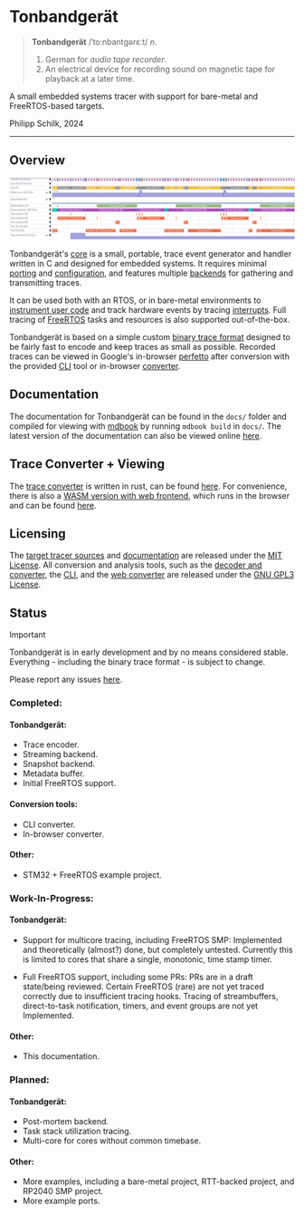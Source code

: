 # Tonbandgerät

> **Tonbandgerät** /ˈtoːnbantɡərɛːt/ _n_.
>
> 1) German for _audio tape recorder_.
> 2) An electrical device for recording sound on magnetic tape for playback at a later time.

A small embedded systems tracer with support for bare-metal and FreeRTOS-based targets.

Philipp Schilk, 2024

---

## Overview

![A sample trace](./imgs/banner.png)

Tonbandgerät's [core](https://github.com/schilkp/Tonbandgeraet/tree/main/tband) is a small, portable, trace event generator
and handler written in C and designed for embedded systems. It requires minimal [porting](./porting.md) and [configuration](./config.md),
and features multiple [backends](./handling.md) for gathering and transmitting traces.

It can be used both with an RTOS, or in bare-metal environments to [instrument user code](./evtmarkers.md) and track hardware events by tracing [interrupts](./interrupts.md).
Full tracing of [FreeRTOS](https://www.freertos.org/index.html) tasks and resources is also supported out-of-the-box.

Tonbandgerät is based on a simple custom [binary trace format](./bin_format.md) designed to be fairly fast to encode and keep traces as small as possible. Recorded
traces can be viewed in Google's in-browser [perfetto](https://perfetto.dev) after conversion with the provided [CLI](./tband_cli.md) tool
or in-browser [converter](./web.md).

## Documentation
The documentation for Tonbandgerät can be found in the `docs/` folder and compiled for viewing with [mdbook](https://github.com/rust-lang/mdBook)
by running `mdbook build` in `docs/`. The latest version of the documentation can also be viewed online [here](https://schilk.co/Tonbandgeraet/docs/index.html).

## Trace Converter + Viewing
The [trace converter](./doc/tband_cli.md) is written in rust, can be found [here](https://github.com/schilkp/Tonbandgeraet/tree/main/conv). For convenience, there is
also a [WASM version with web frontend](./doc/web.md), which runs in the browser and can be found [here](https://schilk.co/Tonbandgeraet/).

## Licensing
The [target tracer sources](https://github.com/schilkp/Tonbandgeraet/tree/main/tband) and [documentation](https://github.com/schilkp/Tonbandgeraet/tree/main/docs) are
released under the [MIT License](https://github.com/schilkp/Tonbandgeraet/blob/main/tband/LICENSE). All conversion and
analysis tools, such as the [decoder and converter](https://github.com/schilkp/Tonbandgeraet/tree/main/tools/tband-conv),
the [CLI](https://github.com/schilkp/Tonbandgeraet/tree/main/tools/tband-cli), and the
[web converter](https://github.com/schilkp/Tonbandgeraet/tree/main/web) are released under the [GNU GPL3 License](https://github.com/schilkp/Tonbandgeraet/blob/main/tools/tband-cli/LICENSE).

## Status

> [!IMPORTANT]
> Tonbandgerät is in early development and by no means considered stable. Everything - including the
> binary trace format - is subject to change.
>
> Please report any issues [here](https://github.com/schilkp/Tonbandgeraet/issues).

### Completed:

#### Tonbandgerät:
- Trace encoder.
- Streaming backend.
- Snapshot backend.
- Metadata buffer.
- Initial FreeRTOS support.

#### Conversion tools:
- CLI converter.
- In-browser converter.

#### Other:
- STM32 + FreeRTOS example project.

### Work-In-Progress:

#### Tonbandgerät:

- Support for multicore tracing, including FreeRTOS SMP:
  Implemented and theoretically (almost?) done, but completely untested. Currently this
  is limited to cores that share a single, monotonic, time stamp timer.

- Full FreeRTOS support, including some PRs: PRs are in a draft state/being
  reviewed. Certain FreeRTOS (rare) are not yet traced correctly due to insufficient
  tracing hooks. Tracing of streambuffers, direct-to-task notification, timers, and
  event groups are not yet Implemented.


#### Other:
- This documentation.

### Planned:

#### Tonbandgerät:
- Post-mortem backend.
- Task stack utilization tracing.
- Multi-core for cores without common timebase.

#### Other:
- More examples, including a bare-metal project, RTT-backed project, and
  RP2040 SMP project.
- More example ports.
